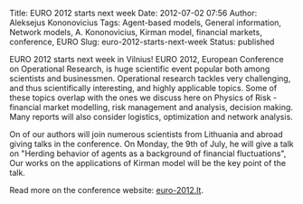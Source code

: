 Title: EURO 2012 starts next week
Date: 2012-07-02 07:56
Author: Aleksejus Kononovicius
Tags: Agent-based models, General information, Network models, A. Kononovicius, Kirman model, financial markets, conference, EURO
Slug: euro-2012-starts-next-week
Status: published

EURO
2012 starts next week in Vilnius! EURO 2012, European Conference on
Operational Research, is huge scientific event popular both among
scientists and businessmen. Operational research tackles very
challenging, and thus scientifically interesting, and highly applicable
topics. Some of these topics overlap with the ones we discuss here on
Physics of Risk - financial market modelling, risk management and
analysis, decision making. Many reports will also consider logistics,
optimization and network analysis.

On of our authors will join numerous scientists from Lithuania and
abroad giving talks in the conference. On Monday, the 9th of July, he
will give a talk on "Herding behavior of agents as a background of
financial fluctuations", Our works on the applications of Kirman model
will be the key point of the talk.

Read more on the conference website:
[euro-2012.lt](http://www.euro-2012.lt "euro-2012.lt").
